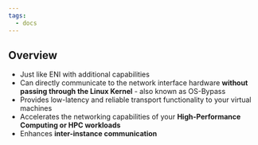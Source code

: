```yaml
---
tags:
  - docs
---
```


## Overview

- Just like ENI with additional capabilities
- Can directly communicate to the network interface hardware **without passing through the Linux Kernel** - also known as OS-Bypass
- Provides low-latency and reliable transport functionality to your virtual machines
- Accelerates the networking capabilities of your **High-Performance Computing or HPC workloads**
- Enhances **inter-instance communication**